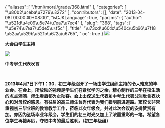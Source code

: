 {
    "aliases": [
        "/html/moral/grade/368.html"
    ],
    "categories": [
        "\u80b2\u4eba\u7279\u8272"
    ],
    "contributors": [],
    "date": "2013-04-08T00:00:00+08:00",
    "isCJKLanguage": true,
    "params": {
        "author": "\u521d\u4e09\u5e74\u7ea7\u7ec4"
    },
    "slug": "368",
    "tags": [
        "\u5e74\u7ea7\u5de5\u4f5c"
    ],
    "title": "\u73cd\u60dc\u540c\u5b66\u7f18 \u52aa\u529b\u521b\u672a\u6765",
    "toc": true
}
**![](https://cdn.tfls.online/mirror/full/b02bd60146c69469af3382f68eb17f82a2113218.jpg)**

**大会由学生主持**

**![](https://cdn.tfls.online/mirror/full/4345be0cc5a52fcaab6161179406eb0614810ead.jpg)**

**中考学生代表发言**

 

**2013年4月7日下午1：30，初三年级召开了一场由学生组织主持的令人难忘的毕业会。在会上，所放映的视频是学生们在紧张学习之余，精心制作的三年在校生活的点点滴滴，师生看后都为之动容。会上由保送生代表和中考生代表分别发言表决心和对母校的感恩。有往届的高三师生优秀代表为我们指明前进道路。窦校长非常重视初三毕业班的教育教学工作，莅临此次年级会，并对此次会议的安排赞赏有加。亦因为这场毕业年级会，学生们的初三时光又加上了浓墨重彩的一笔。希望各位学生再接再厉，夺取中考的最后胜利。（初三年级组）**

